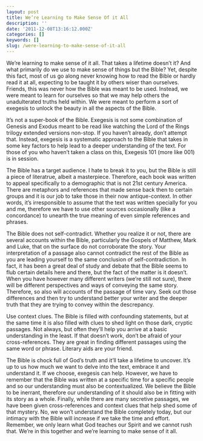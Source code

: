 ```yaml
---
layout: post
title: We’re Learning to Make Sense Of it All
description: ''
date: '2011-12-08T13:16:12.000Z'
categories: []
keywords: []
slug: /were-learning-to-make-sense-of-it-all
---
```


We’re learning to make sense of it all. That takes a lifetime doesn’t it? And what primarily do we use to make sense of things but the Bible? Yet, despite this fact, most of us go along never knowing how to read the Bible or hardly read it at all, expecting to be taught it by others wiser than ourselves. Friends, this was never how the Bible was meant to be used. Instead, we were meant to learn for ourselves so that we may help others the unadulterated truths held within. We were meant to perform a sort of exegesis to unlock the beauty in all the aspects of the Bible.

It’s not a super-book of the Bible. Exegesis is not some combination of Genesis and Exodus meant to be read like watching the Lord of the Rings trilogy extended versions non-stop. If you haven’t already, don’t attempt that. Instead, exegesis is a systematic approach to the Bible that takes in some key factors to help lead to a deeper understanding of the text. For those of you who haven’t taken a class on this, Exegesis 101 (more like 001) is in session.

The Bible has a target audience. I hate to break it to you, but the Bible is still a piece of literatrue, albeit a masterpiece. Therefore, each book was written to appeal specifically to a demographic that is not 21st century America. There are metaphors and references that made sense back then to certain groups and it is our job to take those in their now antique-context. In other words, it’s irresponsible to assume that the text was written specially for you and me, therefore we have to use other sources occasionally (like a concordance) to unearth the true meaning of even simple references and phrases.

The Bible does not self-contradict. Whether you realize it or not, there are several accounts within the Bible, particularly the Gospels of Matthew, Mark and Luke, that on the surface do not corroborate the story. Your interpretation of a passage also cannot contradict the rest of the Bible as you are leading yourself to the same conclusion of self-contradiction. In fact, it has been a great deal of study and debate that the Bible seems to flub certain details here and there, but the fact of the matter is it doesn’t. When you have however many different writers (we’re still not sure), there will be different perspectives and ways of conveying the same story. Therefore, so also will accounts of the passage of time vary. Seek out those differences and then try to understand better your writer and the deeper truth that they are trying to convey within the descrepancy.

Use context clues. The Bible is filled with confounding statements, but at the same time it is also filled with clues to shed light on those dark, cryptic passages. Not always, but often they’ll help you arrive at a basic understanding in the least. If that doesn’t work, don’t be afraid of your cross-references. They are great in finding different passages using the same word or phrase. Literary aids are your friend.

The Bible is chock full of God’s truth and it’ll take a lifetime to uncover. It’s up to us how much we want to delve into the text, embrace it and understand it. If we choose, exegesis can help. However, we have to remember that the Bible was written at a specific time for a specific people and so our understanding must also be contextualized. We believe the Bible to be inerrant, therefore our understanding of it should also be in fitting with its story as a whole. Finally, while there are many secretive passages, we have been given cross-references and context clues that help shed some of that mystery. No, we won’t understand the Bible completely today, but our intimacy with the Bible will increase if we take the time and effort. Remember, we only learn what God teaches our Spirit and we cannot rush that. We’re in this together and we’re learning to make sense of it all.